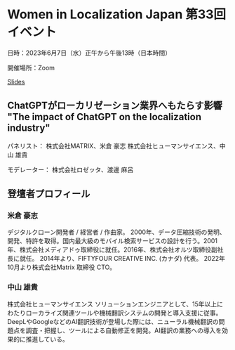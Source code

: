 # Women in Localization Japan 第33回イベント

日時：2023年6月7日（水）正午から午後13時（日本時間）

開催場所：Zoom

[Slides](https://drive.google.com/drive/u/0/folders/1bA0HrByU7fHEnfAWfS8s6Ee5CTbwIJGE)

## ChatGPTがローカリゼーション業界へもたらす影響 "The impact of ChatGPT on the localization industry"
パネリスト：
株式会社MATRIX、米倉 豪志
株式会社ヒューマンサイエンス、中山 雄貴

モデレーター：
株式会社ロゼッタ、渡邊 麻呂
## 登壇者プロフィール
### 米倉 豪志
デジタルクローン開発者 / 経営者 / 作曲家。
2000年、データ圧縮技術の発明、開発、特許を取得。国内最大級のモバイル検索サービスの設計を行う。2001年、株式会社メディアドゥ取締役に就任。2016年、株式会社オルツ取締役副社長に就任。
2014年より、FIFTYFOUR CREATIVE INC. (カナダ) 代表。
2022年10月より株式会社Matrix 取締役 CTO。

### 中山 雄貴
株式会社ヒューマンサイエンス
ソリューションエンジニアとして、15年以上にわたりローカライズ関連ツールや機械翻訳システムの開発と導入支援に従事。DeepLやGoogleなどのAI翻訳技術が登場した際には、ニューラル機械翻訳の問題点を調査・把握し、ツールによる自動修正を開発。AI翻訳の業務への導入を効果的に推進している。
